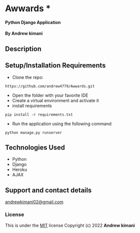 # Awwards *
#### Python Django Application
#### By **Andrew kimani**

## Description


## Setup/Installation Requirements
* Clone the repo: 
```
https://github.com/andrew4779/Awwards.git

```
* Open the folder with your favorite IDE
* Create a virtual environment and activate it
* install requirements
```
pip install -r requirements.txt
```
* Run the application using the following command
```
python manage.py runserver
```

## Technologies Used
* Python
* Django
* Heroku
* AJAX

## Support and contact details
andrewkimani02@gmail.com

### License
This is under the [MIT](LICENSE) license
Copyright (c) 2022 **Andrew kimani**